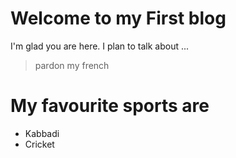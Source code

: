 # Welcome to my First blog

I'm glad you are here. I plan to talk about ...
> pardon my french
# My favourite sports are
- Kabbadi
- Cricket
